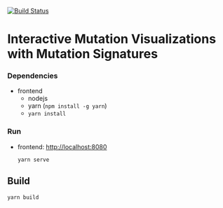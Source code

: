 [![Build Status](https://travis-ci.org/keller-mark/signature-visualization-frontend.svg?branch=master)](https://travis-ci.org/keller-mark/signature-visualization-frontend)

# Interactive Mutation Visualizations with Mutation Signatures

### Dependencies
- frontend
  - nodejs
  - yarn (`npm install -g yarn`)
  - `yarn install`

### Run
- frontend: [http://localhost:8080](http://localhost:8080)
  ```
  yarn serve
  ```

## Build
```
yarn build
```

